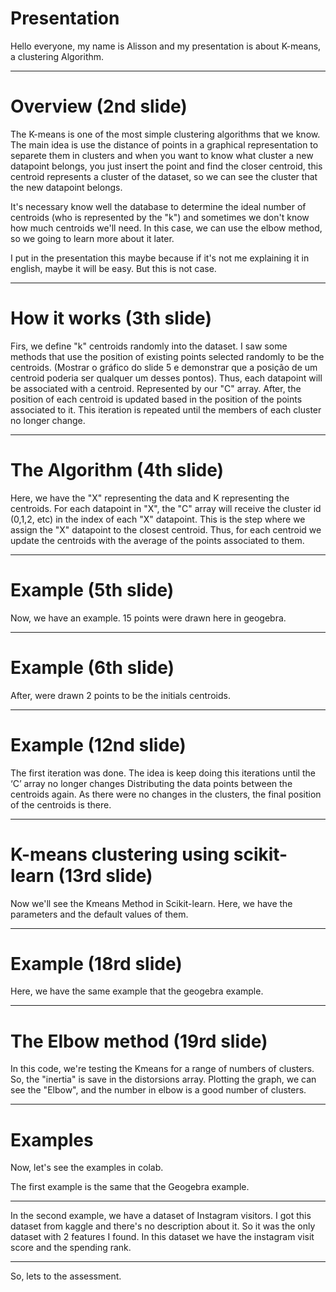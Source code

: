 # Presentation

Hello everyone, my name is Alisson and my presentation is about K-means, a clustering Algorithm.

---

# Overview (2nd slide)

The K-means is one of the most simple clustering algorithms that we know. The main idea is use the distance of points in a graphical representation to separete them in clusters and when you want to know what cluster a new datapoint belongs, you just insert the point and find the closer centroid, this centroid represents a cluster of the dataset, so we can see the cluster that the new datapoint belongs.

It's necessary know well the database to determine the ideal number of centroids (who is represented by the "k") and sometimes we don't know how much centroids we'll need. In this case, we can use the elbow method, so we going to learn more about it later.

I put in the presentation this maybe because if it's not me explaining it in english, maybe it will be easy. But this is not case.

---

# How it works (3th slide)

Firs, we define "k" centroids randomly into the dataset. I saw some methods that use the position of existing points selected randomly to be the centroids.
(Mostrar o gráfico do slide 5 e demonstrar que a posição de um centroid poderia ser qualquer um desses pontos).
Thus, each datapoint will be associated with a centroid. Represented by our "C" array.
After, the position of each centroid is updated based in the position of the points associated to it.
This iteration is repeated until the members of each cluster no longer change.

---

# The Algorithm (4th slide)

Here, we have the "X" representing the data and K representing the centroids.
For each datapoint in "X", the "C" array will receive the cluster id (0,1,2, etc) in the index of each "X" datapoint. This is the step where we assign the "X" datapoint to the closest centroid.
Thus, for each centroid we update the centroids with the average of the points associated to them.

---

# Example (5th slide)

Now, we have an example. 15 points were drawn here in geogebra.

---

# Example (6th slide)

After, were drawn 2 points to be the initials centroids.

---

# Example (12nd slide)

The first iteration was done. The idea is keep doing this iterations until the ‘C’ array no longer changes
Distributing the data points between the centroids again.
As there were no changes in the clusters, the final position of the centroids is there.

---

# K-means clustering using scikit-learn (13rd slide)

Now we'll see the Kmeans Method in Scikit-learn.
Here, we have the parameters and the default values of them.

---

# Example (18rd slide)

Here, we have the same example that the geogebra example.

---

# The Elbow method (19rd slide)

In this code, we're testing the Kmeans for a range of numbers of clusters.
So, the "inertia" is save in the distorsions array. Plotting the graph, we can see the "Elbow", and the number in elbow is a good number of clusters.

---

# Examples

Now, let's see the examples in colab.

The first example is the same that the Geogebra example.

---

In the second example, we have a dataset of Instagram visitors. I got this dataset from kaggle and there's no description about it. So it was the only dataset with 2 features I found. In this dataset we have the instagram visit score and the spending rank.

---

So, lets to the assessment.
